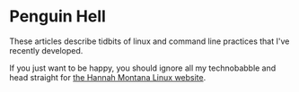 # Penguin Hell

These articles describe tidbits of linux and command
line practices that I've recently developed.

If you just want to be happy, you should ignore all
my technobabble and head straight for 
[the Hannah Montana Linux website](http://hannahmontana.sourceforge.net/).
